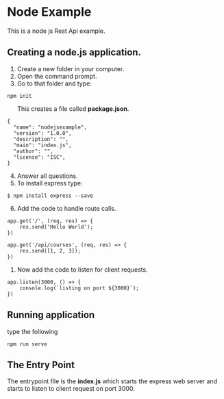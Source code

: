 # Node Example
This is a node js Rest Api example.

## Creating a node.js application.

1. Create a new folder in your computer.
1. Open the command prompt.
1. Go to that folder and type:
```
npm init
```
&nbsp;&nbsp;&nbsp;&nbsp;&nbsp;&nbsp;This creates a file called **package.json**.
```
{
  "name": "nodejsexample",
  "version": "1.0.0",
  "description": "",
  "main": "index.js",
  "author": "",
  "license": "ISC",
}
```

4. Answer all questions.
1. To install express type:
```
$ npm install express --save
```
6. Add the code to handle route calls.
```
app.get('/', (req, res) => {
    res.send('Hello World');
})

app.get('/api/courses', (req, res) => {
    res.send([1, 2, 3]);
})
``` 
1. Now add the code to listen for client requests.
```
app.listen(3000, () => {
    console.log(`listing on port ${3000}`);
})
   ```
## Running application
type the following
```
npm run serve
```

## The Entry Point
The entrypoint file is the **index.js** which starts the express web server and starts to listen to client request on port 3000.


